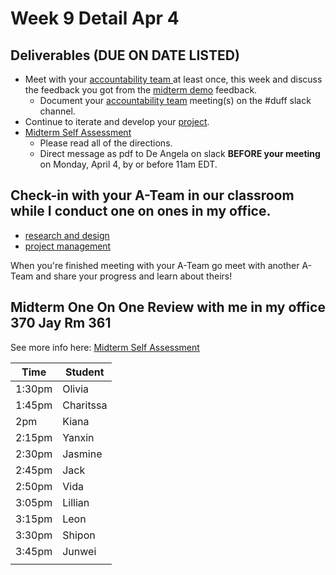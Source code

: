 # Week 9 Detail Apr 4

## Deliverables (DUE ON DATE LISTED)

* Meet with your [accountability team ](../assignments/accountability\_partner.md)at least once, this week and discuss the feedback you got from the [midterm demo](https://docs.google.com/spreadsheets/d/1U9xOT\_r\_jnaPtbKW-pZMSXHni-UoA5cN-KGZrbMJg1E/edit#gid=0) feedback.
  * Document your [accountability team](../assignments/accountability\_partner.md) meeting(s) on the #duff slack channel.
* Continue to iterate and develop your [project](../assignments/project\_versions.md).
* [Midterm Self Assessment](../assignments/assessments/midterm\_self\_assessment.md)&#x20;
  * Please read all of the directions.&#x20;
  * Direct message as pdf to De Angela on slack **BEFORE your meeting** on Monday, April 4, by or before 11am EDT.

## Check-in with your A-Team in our classroom while I conduct one on ones in my office.&#x20;

* [research and design](../assignments/project\_plan.md)
* [project management](../assignments/website.md)

When you're finished meeting with your A-Team go meet with another A-Team and share your progress and learn about theirs!

## **Midterm One On One Review with me in my office 370 Jay Rm 361**

See more info here: [Midterm Self Assessment](../assignments/assessments/midterm\_self\_assessment.md)&#x20;

| Time   | Student   |
| ------ | --------- |
| 1:30pm | Olivia    |
| 1:45pm | Charitssa |
| 2pm    | Kiana     |
| 2:15pm | Yanxin    |
| 2:30pm | Jasmine   |
| 2:45pm | Jack      |
| 2:50pm | Vida      |
| 3:05pm | Lillian   |
| 3:15pm | Leon      |
| 3:30pm | Shipon    |
| 3:45pm | Junwei    |
|        |           |

##

##

